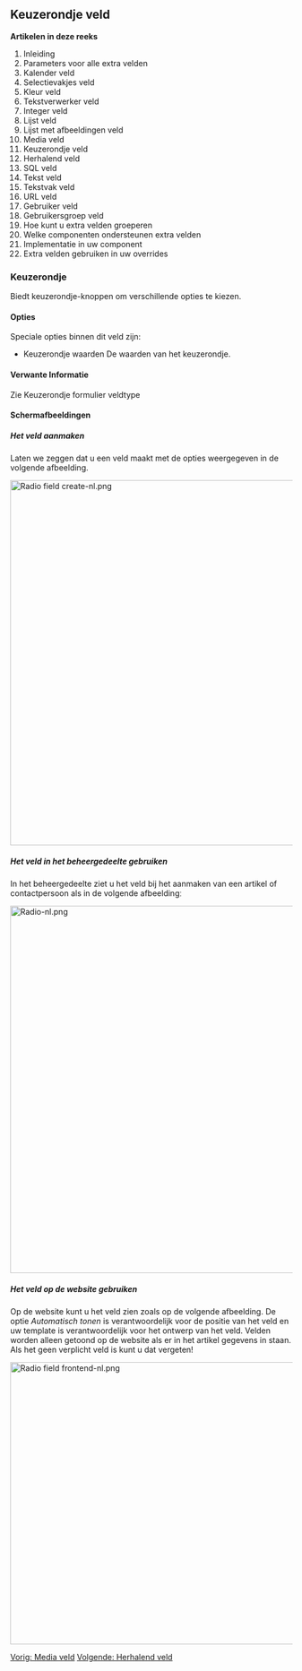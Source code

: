 <!-- Filename: J3.x:Adding_custom_fields/Radio_Field / Display title: Toevoegen extra velden/Keuzerondje veld -->

## Keuzerondje veld

**Artikelen in deze reeks**

1.  Inleiding
2.   Parameters voor alle extra
    velden
3.   Kalender
    veld
4.   Selectievakjes
    veld
5.   Kleur
    veld
6.   Tekstverwerker
    veld
7.   Integer
    veld
8.   Lijst
    veld
9.   Lijst met afbeeldingen
    veld
10.  Media
    veld
11.  Keuzerondje
    veld
12.  Herhalend
    veld
13.  SQL
    veld
14.  Tekst
    veld
15.  Tekstvak
    veld
16.  URL
    veld
17.  Gebruiker
    veld
18.  Gebruikersgroep
    veld
19.  Hoe kunt u extra velden
    groeperen
20.  Welke componenten ondersteunen extra
    velden
21.  Implementatie in uw
    component
22.  Extra velden gebruiken in uw
    overrides

### Keuzerondje

Biedt keuzerondje-knoppen om verschillende opties te kiezen.

#### Opties

Speciale opties binnen dit veld zijn:

- Keuzerondje waarden
  De waarden van het keuzerondje.

#### Verwante Informatie

Zie  Keuzerondje formulier
veldtype

#### Schermafbeeldingen

##### Het veld aanmaken

Laten we zeggen dat u een veld maakt met de opties weergegeven in de
volgende afbeelding.

<img
src="https://docs.joomla.org/images/thumb/6/67/Radio_field_create-nl.png/800px-Radio_field_create-nl.png"
decoding="async"
srcset="https://docs.joomla.org/images/6/67/Radio_field_create-nl.png 1.5x"
data-file-width="1157" data-file-height="943" width="800" height="652"
alt="Radio field create-nl.png" />

##### Het veld in het beheergedeelte gebruiken

In het beheergedeelte ziet u het veld bij het aanmaken van een artikel
of contactpersoon als in de volgende afbeeldingː

<img
src="https://docs.joomla.org/images/thumb/e/ed/Radio-nl.png/800px-Radio-nl.png"
decoding="async"
srcset="https://docs.joomla.org/images/e/ed/Radio-nl.png 1.5x"
data-file-width="1158" data-file-height="949" width="800" height="656"
alt="Radio-nl.png" />

##### Het veld op de website gebruiken

Op de website kunt u het veld zien zoals op de volgende afbeelding. De
optie *Automatisch tonen* is verantwoordelijk voor de positie van het
veld en uw template is verantwoordelijk voor het ontwerp van het veld.
Velden worden alleen getoond op de website als er in het artikel
gegevens in staan. Als het geen verplicht veld is kunt u dat vergetenǃ

<img
src="https://docs.joomla.org/images/thumb/5/57/Radio_field_frontend-nl.png/800px-Radio_field_frontend-nl.png"
decoding="async"
srcset="https://docs.joomla.org/images/5/57/Radio_field_frontend-nl.png 1.5x"
data-file-width="1042" data-file-height="656" width="800" height="504"
alt="Radio field frontend-nl.png" />

<a href="https://docs.joomla.org/J3.x:Adding_custom_fields/Media_Field"
id="content-button" class="button expand success">Vorig: Media veld</a>
<a
href="https://docs.joomla.org/J3.x:Adding_custom_fields/Repeatable_Field"
id="content-button" class="button expand">Volgende: Herhalend veld</a>
